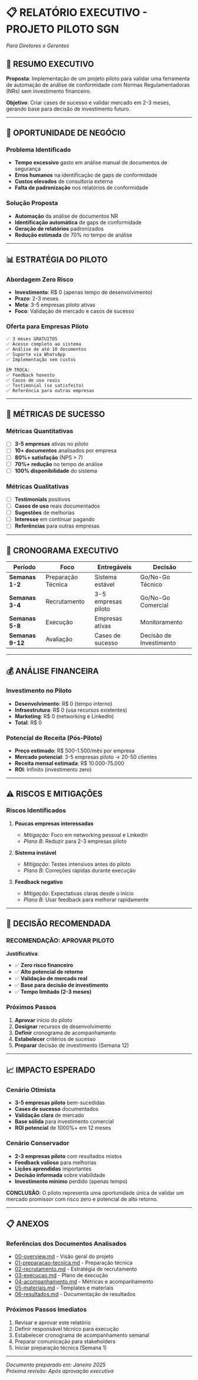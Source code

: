 # 📋 RELATÓRIO EXECUTIVO - PROJETO PILOTO SGN
*Para Diretores e Gerentes*

## 🎯 **RESUMO EXECUTIVO**

**Proposta**: Implementação de um projeto piloto para validar uma ferramenta de automação de análise de conformidade com Normas Regulamentadoras (NRs) sem investimento financeiro.

**Objetivo**: Criar cases de sucesso e validar mercado em 2-3 meses, gerando base para decisão de investimento futuro.

---

## 💼 **OPORTUNIDADE DE NEGÓCIO**

### **Problema Identificado**
- **Tempo excessivo** gasto em análise manual de documentos de segurança
- **Erros humanos** na identificação de gaps de conformidade
- **Custos elevados** de consultoria externa
- **Falta de padronização** nos relatórios de conformidade

### **Solução Proposta**
- **Automação** da análise de documentos NR
- **Identificação automática** de gaps de conformidade
- **Geração de relatórios** padronizados
- **Redução estimada** de 70% no tempo de análise

---

## 📊 **ESTRATÉGIA DO PILOTO**

### **Abordagem Zero Risco**
- **Investimento**: R$ 0 (apenas tempo de desenvolvimento)
- **Prazo**: 2-3 meses
- **Meta**: 3-5 empresas piloto ativas
- **Foco**: Validação de mercado e casos de sucesso

### **Oferta para Empresas Piloto**
```
✅ 3 meses GRATUITOS
✅ Acesso completo ao sistema
✅ Análise de até 10 documentos
✅ Suporte via WhatsApp
✅ Implementação sem custos

EM TROCA:
✅ Feedback honesto
✅ Casos de uso reais
✅ Testimonial (se satisfeito)
✅ Referência para outras empresas
```

---

## 🎯 **MÉTRICAS DE SUCESSO**

### **Métricas Quantitativas**
- [ ] **3-5 empresas** ativas no piloto
- [ ] **10+ documentos** analisados por empresa
- [ ] **80%+ satisfação** (NPS > 7)
- [ ] **70%+ redução** no tempo de análise
- [ ] **100% disponibilidade** do sistema

### **Métricas Qualitativas**
- [ ] **Testimonials** positivos
- [ ] **Casos de uso** reais documentados
- [ ] **Sugestões** de melhorias
- [ ] **Interesse** em continuar pagando
- [ ] **Referências** para outras empresas

---

## 📅 **CRONOGRAMA EXECUTIVO**

| Período | Foco | Entregáveis | Decisão |
|---------|------|-------------|---------|
| **Semanas 1-2** | Preparação Técnica | Sistema estável | Go/No-Go Técnico |
| **Semanas 3-4** | Recrutamento | 3-5 empresas piloto | Go/No-Go Comercial |
| **Semanas 5-8** | Execução | Empresas ativas | Monitoramento |
| **Semanas 9-12** | Avaliação | Cases de sucesso | Decisão de Investimento |

---

## 💰 **ANÁLISE FINANCEIRA**

### **Investimento no Piloto**
- **Desenvolvimento**: R$ 0 (tempo interno)
- **Infraestrutura**: R$ 0 (usa recursos existentes)
- **Marketing**: R$ 0 (networking e LinkedIn)
- **Total**: R$ 0

### **Potencial de Receita (Pós-Piloto)**
- **Preço estimado**: R$ 500-1.500/mês por empresa
- **Mercado potencial**: 3-5 empresas piloto → 20-50 clientes
- **Receita mensal estimada**: R$ 10.000-75.000
- **ROI**: Infinito (investimento zero)

---

## ⚠️ **RISCOS E MITIGAÇÕES**

### **Riscos Identificados**
1. **Poucas empresas interessadas**
   - *Mitigação*: Foco em networking pessoal e LinkedIn
   - *Plano B*: Reduzir para 2-3 empresas piloto

2. **Sistema instável**
   - *Mitigação*: Testes intensivos antes do piloto
   - *Plano B*: Correções rápidas durante execução

3. **Feedback negativo**
   - *Mitigação*: Expectativas claras desde o início
   - *Plano B*: Usar feedback para melhorar rapidamente

---

## 🚀 **DECISÃO RECOMENDADA**

### **RECOMENDAÇÃO: APROVAR PILOTO**

**Justificativa**:
- ✅ **Zero risco financeiro**
- ✅ **Alto potencial de retorno**
- ✅ **Validação de mercado real**
- ✅ **Base para decisão de investimento**
- ✅ **Tempo limitado (2-3 meses)**

### **Próximos Passos**
1. **Aprovar** início do piloto
2. **Designar** recursos de desenvolvimento
3. **Definir** cronograma de acompanhamento
4. **Estabelecer** critérios de sucesso
5. **Preparar** decisão de investimento (Semana 12)

---

## 📈 **IMPACTO ESPERADO**

### **Cenário Otimista**
- **3-5 empresas piloto** bem-sucedidas
- **Cases de sucesso** documentados
- **Validação clara** de mercado
- **Base sólida** para investimento comercial
- **ROI potencial** de 1000%+ em 12 meses

### **Cenário Conservador**
- **2-3 empresas piloto** com resultados mistos
- **Feedback valioso** para melhorias
- **Lições aprendidas** importantes
- **Decisão informada** sobre viabilidade
- **Investimento mínimo** perdido (apenas tempo)

**CONCLUSÃO**: O piloto representa uma oportunidade única de validar um mercado promissor com risco zero e potencial de alto retorno.

---

## 📋 **ANEXOS**

### **Referências dos Documentos Analisados**
- [00-overview.md](./piloto/00-overview.md) - Visão geral do projeto
- [01-preparacao-tecnica.md](./piloto/01-preparacao-tecnica.md) - Preparação técnica
- [02-recrutamento.md](./piloto/02-recrutamento.md) - Estratégia de recrutamento
- [03-execucao.md](./piloto/03-execucao.md) - Plano de execução
- [04-acompanhamento.md](./piloto/04-acompanhamento.md) - Métricas e acompanhamento
- [05-materiais.md](./piloto/05-materiais.md) - Templates e materiais
- [06-resultados.md](./piloto/06-resultados.md) - Documentação de resultados

### **Próximos Passos Imediatos**
1. Revisar e aprovar este relatório
2. Definir responsável técnico para execução
3. Estabelecer cronograma de acompanhamento semanal
4. Preparar comunicação para stakeholders
5. Iniciar preparação técnica (Semana 1)

---

*Documento preparado em: Janeiro 2025*  
*Próxima revisão: Após aprovação executiva*
